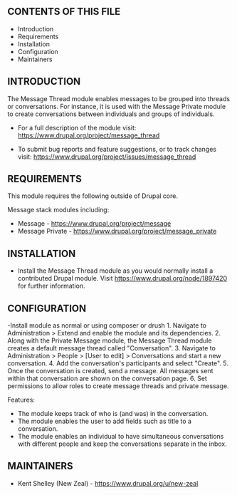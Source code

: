 CONTENTS OF THIS FILE
---------------------
 
 * Introduction
 * Requirements
 * Installation
 * Configuration
 * Maintainers
 
INTRODUCTION
------------

The Message Thread module enables messages to be grouped into threads or
conversations. For instance, it is used with the Message Private module to
create conversations between individuals and groups of individuals.


 * For a full description of the module visit:
   https://www.drupal.org/project/message_thread

 * To submit bug reports and feature suggestions, or to track changes visit:
   https://www.drupal.org/project/issues/message_thread


REQUIREMENTS
------------

This module requires the following outside of Drupal core.
 
 Message stack modules including:
 * Message - https://www.drupal.org/project/message
 * Message Private - https://www.drupal.org/project/message_private


INSTALLATION
------------

 * Install the Message Thread module as you would normally install a contributed
   Drupal module. Visit https://www.drupal.org/node/1897420 for further
   information.
 
 
CONFIGURATION
-------------
 
-Install module as normal or using composer or drush
    1. Navigate to Administration > Extend and enable the module and its
       dependencies.
    2. Along with the Private Message module, the Message Thread module creates
       a default message thread called "Conversation".
    3. Navigate to Administration > People > [User to edit] > Conversations and
       start a new conversation.
    4. Add the conversation's participants and select "Create".
    5. Once the conversation is created, send a message. All messages sent
       within that conversation are shown on the conversation page.
    6. Set permissions to allow roles to create message threads and private
       message.
 
Features:
 * The module keeps track of who is (and was) in the conversation.
 * The module enables the user to add fields such as title to a conversation.
 * The module enables an individual to have simultaneous conversations with
   different people and keep the conversations separate in the inbox.
 
MAINTAINERS
-----------
 
 * Kent Shelley (New Zeal) - https://www.drupal.org/u/new-zeal
